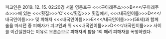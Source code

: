 피고인은 2019. 12. 15. 02:20경 서울 영등포구 <<<구아래주소>>>B<<</구아래주소>>>에 있는 <<<횟집>>>'C'<<</횟집>>> 횟집에서, <<<내국인이름>>>D<<</내국인이름>>> 및 피해자 <<<내국인이름>>>E<<</내국인이름>>>(58세)과 함께 술을 마시던 중 피해자가 피고인과 위 <<<내국인이름>>>D<<</내국인이름>>> 사이를 이간질한다는 이유로 오른손으로 피해자의 뺨을 1회 때려 피해자를 폭행하였다.
